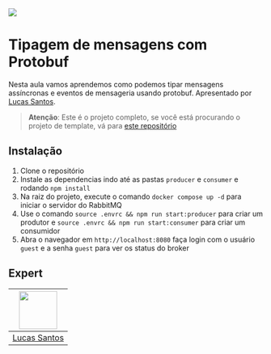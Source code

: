 <img src="https://storage.googleapis.com/golden-wind/experts-club/capa-github.svg" />

# Tipagem de mensagens com Protobuf

Nesta aula vamos aprendemos como podemos tipar mensagens assíncronas e eventos de mensageria usando protobuf. Apresentado por [Lucas Santos][1].

> __Atenção__: Este é o projeto completo, se você está procurando o projeto de template, vá para [este repositório](https://github.com/rocketseat-experts-club/template-protobuf-rabbitmq)

## Instalação

1. Clone o repositório
2. Instale as dependencias indo até as pastas `producer` e `consumer` e rodando `npm install`
3. Na raiz do projeto, execute o comando `docker compose up -d` para iniciar o servidor do RabbitMQ
4. Use o comando `source .envrc && npm run start:producer` para criar um produtor e `source .envrc && npm run start:consumer` para criar um consumidor
5. Abra o navegador em `http://localhost:8080` faça login com o usuário `guest` e a senha `guest` para ver os status do broker

## Expert

| [<img src="https://github.com/khaosdoctor.png" width="75px;"/>][1] |
| :-: |
|[Lucas Santos][1]|


[1]: https://lsantos.dev
